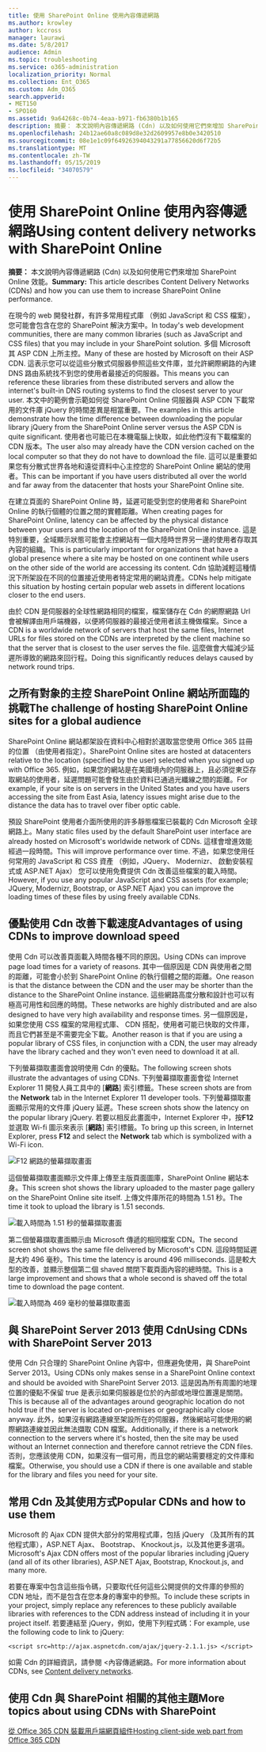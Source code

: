 ```yaml
---
title: 使用 SharePoint Online 使用內容傳遞網路
ms.author: krowley
author: kccross
manager: laurawi
ms.date: 5/8/2017
audience: Admin
ms.topic: troubleshooting
ms.service: o365-administration
localization_priority: Normal
ms.collection: Ent_O365
ms.custom: Adm_O365
search.appverid:
- MET150
- SPO160
ms.assetid: 9a64268c-0b74-4eaa-b971-fb6380b1b165
description: 摘要： 本文說明內容傳遞網路 (Cdn) 以及如何使用它們來增加 SharePoint Online 效能。
ms.openlocfilehash: 24b12ae60a8c089d8e32d2609957e8b0e3420510
ms.sourcegitcommit: 08e1e1c09f64926394043291a77856620d6f72b5
ms.translationtype: MT
ms.contentlocale: zh-TW
ms.lasthandoff: 05/15/2019
ms.locfileid: "34070579"
---
```

# <a name="using-content-delivery-networks-with-sharepoint-online"></a><span data-ttu-id="d8812-103">使用 SharePoint Online 使用內容傳遞網路</span><span class="sxs-lookup"><span data-stu-id="d8812-103">Using content delivery networks with SharePoint Online</span></span>

 <span data-ttu-id="d8812-104">**摘要：** 本文說明內容傳遞網路 (Cdn) 以及如何使用它們來增加 SharePoint Online 效能。</span><span class="sxs-lookup"><span data-stu-id="d8812-104">**Summary:** This article describes Content Delivery Networks (CDNs) and how you can use them to increase SharePoint Online performance.</span></span> 
  
<span data-ttu-id="d8812-105">在現今的 web 開發社群，有許多常用程式庫 （例如 JavaScript 和 CSS 檔案），您可能會包含在您的 SharePoint 解決方案中。</span><span class="sxs-lookup"><span data-stu-id="d8812-105">In today's web development communities, there are many common libraries (such as JavaScript and CSS files) that you may include in your SharePoint solution.</span></span> <span data-ttu-id="d8812-106">多個 Microsoft 其 ASP CDN 上所主控。</span><span class="sxs-lookup"><span data-stu-id="d8812-106">Many of these are hosted by Microsoft on their ASP CDN.</span></span> <span data-ttu-id="d8812-107">這表示您可以從這些分散式伺服器參照這些文件庫，並允許網際網路的內建 DNS 路由系統找不到您的使用者最接近的伺服器。</span><span class="sxs-lookup"><span data-stu-id="d8812-107">This means you can reference these libraries from these distributed servers and allow the internet's built-in DNS routing systems to find the closest server to your user.</span></span> <span data-ttu-id="d8812-108">本文中的範例會示範如何從 SharePoint Online 伺服器與 ASP CDN 下載常用的文件庫 jQuery 的時間差異是相當重要。</span><span class="sxs-lookup"><span data-stu-id="d8812-108">The examples in this article demonstrate how the time difference between downloading the popular library jQuery from the SharePoint Online server versus the ASP CDN is quite significant.</span></span> <span data-ttu-id="d8812-109">使用者也可能已在本機電腦上快取，如此他們沒有下載檔案的 CDN 版本。</span><span class="sxs-lookup"><span data-stu-id="d8812-109">The user also may already have the CDN version cached on the local computer so that they do not have to download the file.</span></span> <span data-ttu-id="d8812-110">這可以是重要如果您有分散式世界各地和遠從資料中心主控您的 SharePoint Online 網站的使用者。</span><span class="sxs-lookup"><span data-stu-id="d8812-110">This can be important if you have users distributed all over the world and far away from the datacenter that hosts your SharePoint Online site.</span></span>
  
<span data-ttu-id="d8812-111">在建立頁面的 SharePoint Online 時，延遲可能受到您的使用者和 SharePoint Online 的執行個體的位置之間的實體距離。</span><span class="sxs-lookup"><span data-stu-id="d8812-111">When creating pages for SharePoint Online, latency can be affected by the physical distance between your users and the location of the SharePoint Online instance.</span></span> <span data-ttu-id="d8812-112">這是特別重要，全域顯示狀態可能會主控網站有一個大陸時世界另一邊的使用者存取其內容的組織。</span><span class="sxs-lookup"><span data-stu-id="d8812-112">This is particularly important for organizations that have a global presence where a site may be hosted on one continent while users on the other side of the world are accessing its content.</span></span> <span data-ttu-id="d8812-113">Cdn 協助減輕這種情況下所架設在不同的位置接近使用者特定常用的網站資產。</span><span class="sxs-lookup"><span data-stu-id="d8812-113">CDNs help mitigate this situation by hosting certain popular web assets in different locations closer to the end users.</span></span>
  
<span data-ttu-id="d8812-114">由於 CDN 是伺服器的全球性網路相同的檔案，檔案儲存在 Cdn 的網際網路 Url 會被解譯由用戶端機器，以便將伺服器的最接近使用者該主機做檔案。</span><span class="sxs-lookup"><span data-stu-id="d8812-114">Since a CDN is a worldwide network of servers that host the same files, Internet URLs for files stored on the CDNs are interpreted by the client machine so that the server that is closest to the user serves the file.</span></span> <span data-ttu-id="d8812-115">這麼做會大幅減少延遲所導致的網路來回行程。</span><span class="sxs-lookup"><span data-stu-id="d8812-115">Doing this significantly reduces delays caused by network round trips.</span></span>
  
## <a name="the-challenge-of-hosting-sharepoint-online-sites-for-a-global-audience"></a><span data-ttu-id="d8812-116">之所有對象的主控 SharePoint Online 網站所面臨的挑戰</span><span class="sxs-lookup"><span data-stu-id="d8812-116">The challenge of hosting SharePoint Online sites for a global audience</span></span>

<span data-ttu-id="d8812-117">SharePoint Online 網站都架設在資料中心相對於選取當您使用 Office 365 註冊的位置 （由使用者指定）。</span><span class="sxs-lookup"><span data-stu-id="d8812-117">SharePoint Online sites are hosted at datacenters relative to the location (specified by the user) selected when you signed up with Office 365.</span></span> <span data-ttu-id="d8812-118">例如，如果您的網站是在美國境內的伺服器上，且必須從東亞存取網站的使用者，延遲問題可能會發生由於資料已通過光纖線之間的距離。</span><span class="sxs-lookup"><span data-stu-id="d8812-118">For example, if your site is on servers in the United States and you have users accessing the site from East Asia, latency issues might arise due to the distance the data has to travel over fiber optic cable.</span></span>
  
<span data-ttu-id="d8812-119">預設 SharePoint 使用者介面所使用的許多靜態檔案已裝載的 Cdn Microsoft 全球網路上。</span><span class="sxs-lookup"><span data-stu-id="d8812-119">Many static files used by the default SharePoint user interface are already hosted on Microsoft's worldwide network of CDNs.</span></span> <span data-ttu-id="d8812-120">這樣會增進效能經過一段時間。</span><span class="sxs-lookup"><span data-stu-id="d8812-120">This will improve performance over time.</span></span> <span data-ttu-id="d8812-121">不過，如果您使用任何常用的 JavaScript 和 CSS 資產 （例如，JQuery、 Modernizr、 啟動安裝程式或 ASP.NET Ajax） 您可以使用免費提供 Cdn 改善這些檔案的載入時間。</span><span class="sxs-lookup"><span data-stu-id="d8812-121">However, if you use any popular JavaScript and CSS assets (for example; JQuery, Modernizr, Bootstrap, or ASP.NET Ajax) you can improve the loading times of these files by using freely available CDNs.</span></span>
  
## <a name="advantages-of-using-cdns-to-improve-download-speed"></a><span data-ttu-id="d8812-122">優點使用 Cdn 改善下載速度</span><span class="sxs-lookup"><span data-stu-id="d8812-122">Advantages of using CDNs to improve download speed</span></span>

<span data-ttu-id="d8812-123">使用 Cdn 可以改善頁面載入時間各種不同的原因。</span><span class="sxs-lookup"><span data-stu-id="d8812-123">Using CDNs can improve page load times for a variety of reasons.</span></span> <span data-ttu-id="d8812-124">其中一個原因是 CDN 與使用者之間的距離，可能會小於到 SharePoint Online 的執行個體之間的距離。</span><span class="sxs-lookup"><span data-stu-id="d8812-124">One reason is that the distance between the CDN and the user may be shorter than the distance to the SharePoint Online instance.</span></span> <span data-ttu-id="d8812-125">這些網路高度分散和設計也可以有極高可用性和回應的時間。</span><span class="sxs-lookup"><span data-stu-id="d8812-125">These networks are highly distributed and are also designed to have very high availability and response times.</span></span> <span data-ttu-id="d8812-126">另一個原因是，如果您使用 CSS 檔案的常用程式庫、 CDN 搭配，使用者可能已快取的文件庫，而且它們甚至是不需要完全下載。</span><span class="sxs-lookup"><span data-stu-id="d8812-126">Another reason is that if you are using a popular library of CSS files, in conjunction with a CDN, the user may already have the library cached and they won't even need to download it at all.</span></span>
  
<span data-ttu-id="d8812-127">下列螢幕擷取畫面會說明使用 Cdn 的優點。</span><span class="sxs-lookup"><span data-stu-id="d8812-127">The following screen shots illustrate the advantages of using CDNs.</span></span> <span data-ttu-id="d8812-128">下列螢幕擷取畫面會從 Internet Explorer 11 開發人員工具中的 [**網路**] 索引標籤。</span><span class="sxs-lookup"><span data-stu-id="d8812-128">These screen shots are from the **Network** tab in the Internet Explorer 11 developer tools.</span></span> <span data-ttu-id="d8812-129">下列螢幕擷取畫面顯示常用的文件庫 jQuery 延遲。</span><span class="sxs-lookup"><span data-stu-id="d8812-129">These screen shots show the latency on the popular library jQuery.</span></span> <span data-ttu-id="d8812-130">若要以相反此畫面中，Internet Explorer 中，按**F12**並選取 Wi-fi 圖示來表示 [**網路**] 索引標籤。</span><span class="sxs-lookup"><span data-stu-id="d8812-130">To bring up this screen, in Internet Explorer, press **F12** and select the **Network** tab which is symbolized with a Wi-Fi icon.</span></span> 
  
![F12 網路的螢幕擷取畫面](media/930541fd-af9b-434a-ae18-7bda867be128.png)
  
<span data-ttu-id="d8812-132">這個螢幕擷取畫面顯示文件庫上傳至主版頁面圖庫，SharePoint Online 網站本身。</span><span class="sxs-lookup"><span data-stu-id="d8812-132">This screen shot shows the library uploaded to the master page gallery on the SharePoint Online site itself.</span></span> <span data-ttu-id="d8812-133">上傳文件庫所花的時間為 1.51 秒。</span><span class="sxs-lookup"><span data-stu-id="d8812-133">The time it took to upload the library is 1.51 seconds.</span></span>
  
![載入時間為 1.51 秒的螢幕擷取畫面](media/64225c79-fa53-480f-81cd-0d351674320e.png)
  
<span data-ttu-id="d8812-135">第二個螢幕擷取畫面顯示由 Microsoft 傳遞的相同檔案 CDN。</span><span class="sxs-lookup"><span data-stu-id="d8812-135">The second screen shot shows the same file delivered by Microsoft's CDN.</span></span> <span data-ttu-id="d8812-136">這段時間延遲是大約 496 毫秒。</span><span class="sxs-lookup"><span data-stu-id="d8812-136">This time the latency is around 496 milliseconds.</span></span> <span data-ttu-id="d8812-137">這是較大型的改善，並顯示整個第二個 shaved 關閉下載頁面內容的總時間。</span><span class="sxs-lookup"><span data-stu-id="d8812-137">This is a large improvement and shows that a whole second is shaved off the total time to download the page content.</span></span>
  
![載入時間為 469 毫秒的螢幕擷取畫面](media/6a553cc3-25a0-42c1-aae7-4aebbc2eb4c3.png)
  
## <a name="using-cdns-with-sharepoint-server-2013"></a><span data-ttu-id="d8812-139">與 SharePoint Server 2013 使用 Cdn</span><span class="sxs-lookup"><span data-stu-id="d8812-139">Using CDNs with SharePoint Server 2013</span></span>

<span data-ttu-id="d8812-140">使用 Cdn 只合理的 SharePoint Online 內容中，但應避免使用，與 SharePoint Server 2013。</span><span class="sxs-lookup"><span data-stu-id="d8812-140">Using CDNs only makes sense in a SharePoint Online context and should be avoided with SharePoint Server 2013.</span></span> <span data-ttu-id="d8812-141">這是因為所有周圍的地理位置的優點不保留 true 是表示如果伺服器是位於的內部或地理位置還是關閉。</span><span class="sxs-lookup"><span data-stu-id="d8812-141">This is because all of the advantages around geographic location do not hold true if the server is located on-premises or geographically close anyway.</span></span> <span data-ttu-id="d8812-142">此外，如果沒有網路連線至架設所在的伺服器，然後網站可能使用的網際網路連線並因此無法擷取 CDN 檔案。</span><span class="sxs-lookup"><span data-stu-id="d8812-142">Additionally, if there is a network connection to the servers where it's hosted, then the site may be used without an Internet connection and therefore cannot retrieve the CDN files.</span></span> <span data-ttu-id="d8812-143">否則，您應該使用 CDN，如果沒有一個可用，而且您的網站需要穩定的文件庫和檔案。</span><span class="sxs-lookup"><span data-stu-id="d8812-143">Otherwise, you should use a CDN if there is one available and stable for the library and files you need for your site.</span></span>
  
## <a name="popular-cdns-and-how-to-use-them"></a><span data-ttu-id="d8812-144">常用 Cdn 及其使用方式</span><span class="sxs-lookup"><span data-stu-id="d8812-144">Popular CDNs and how to use them</span></span>

<span data-ttu-id="d8812-145">Microsoft 的 Ajax CDN 提供大部分的常用程式庫，包括 jQuery （及其所有的其他程式庫），ASP.NET Ajax、 Bootstrap、 Knockout.js，以及其他更多選項。</span><span class="sxs-lookup"><span data-stu-id="d8812-145">Microsoft's Ajax CDN offers most of the popular libraries including jQuery (and all of its other libraries), ASP.NET Ajax, Bootstrap, Knockout.js, and many more.</span></span>
  
<span data-ttu-id="d8812-146">若要在專案中包含這些指令碼，只要取代任何這些公開提供的文件庫的參照的 CDN 地址，而不是包含在您本身的專案中的參照。</span><span class="sxs-lookup"><span data-stu-id="d8812-146">To include these scripts in your project, simply replace any references to these publicly available libraries with references to the CDN address instead of including it in your project itself.</span></span> <span data-ttu-id="d8812-147">若要連結至 jQuery，例如，使用下列程式碼：</span><span class="sxs-lookup"><span data-stu-id="d8812-147">For example, use the following code to link to jQuery:</span></span>
  
```
<script src=http://ajax.aspnetcdn.com/ajax/jquery-2.1.1.js> </script>
```

<span data-ttu-id="d8812-148">如需 Cdn 的詳細資訊，請參閱 <<c0>內容傳遞網路。</span><span class="sxs-lookup"><span data-stu-id="d8812-148">For more information about CDNs, see [Content delivery networks](content-delivery-networks.md).</span></span>
  
## <a name="more-topics-about-using-cdns-with-sharepoint"></a><span data-ttu-id="d8812-149">使用 Cdn 與 SharePoint 相關的其他主題</span><span class="sxs-lookup"><span data-stu-id="d8812-149">More topics about using CDNs with SharePoint</span></span>

[<span data-ttu-id="d8812-150">從 Office 365 CDN 裝載用戶端網頁組件</span><span class="sxs-lookup"><span data-stu-id="d8812-150">Hosting client-side web part from Office 365 CDN</span></span>](https://dev.office.com/sharepoint/docs/spfx/web-parts/get-started/hosting-webpart-from-office-365-cdn)
  

